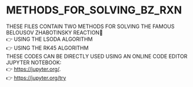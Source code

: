 # METHODS_FOR_SOLVING_BZ_RXN
THESE FILES CONTAIN TWO METHODS FOR SOLVING THE FAMOUS BELOUSOV ZHABOTINSKY REACTION🧪<br/>
:point_right: USING THE LSODA ALGORITHM<br/>
:point_right: USING THE RK45 ALGORITHM
<br/>
THESE CODES CAN BE DIRECTLY USED USING AN ONLINE CODE EDITOR JUPYTER NOTEBOOK: <br/>
:point_right: https://jupyter.org/.    <br/>
:point_right: https://jupyter.org/try

